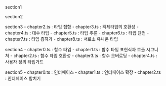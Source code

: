 section1


section2


section3
    - chapter2.ts : 타입 집합
    - chapter3.ts : 객체타입의 호환성
    - chapter4.ts : 대수 타입
    - chapter5.ts : 타입 추론
    - chapter6.ts : 타입 단언
    - chapter7.ts : 타입 좁히기
    - chapter8.ts : 서로소 유니온 타입

section4
    - chapter0.ts : 함수 타입
    - chapter1.ts : 함수 타입 표현식과 호출 시그니쳐
    - chapter2.ts : 함수 타입 호환성
    - chapter3.ts : 함수 오버로딩
    - chapter4.ts : 사용자 정의 타입가드


section5
    - chapter0.ts : 인터페이스
    - chapter1.ts : 인터페이스 확장
    - chapter2.ts : 인터페이스 합치기